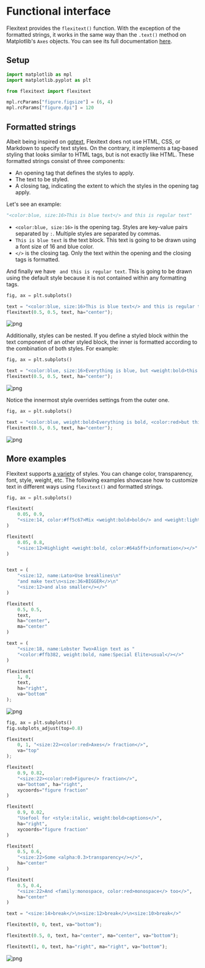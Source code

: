 # Functional interface

Flexitext provides the `flexitext()` function. With the exception of the formatted strings, it works in the same way than the `.text()` method on Matplotlib's `Axes` objects. You can see its full documentation [here](../reference/flexitext.md).

## Setup


```python
import matplotlib as mpl
import matplotlib.pyplot as plt

from flexitext import flexitext

mpl.rcParams["figure.figsize"] = (6, 4)
mpl.rcParams["figure.dpi"] = 120
```

## Formatted strings

Albeit being inspired on [ggtext](https://wilkelab.org/ggtext/), Flexitext does not use HTML, CSS, or Markdown to specify text styles. On the contrary, it implements a tag-based styling that looks similar to HTML tags, but is not exactly like HTML. These formatted strings consist of three components:

* An opening tag that defines the styles to apply.
* The text to be styled.
* A closing tag, indicating the extent to which the styles in the opening tag apply.

Let's see an example:

```python
"<color:blue, size:16>This is blue text</> and this is regular text"
```

* <code>&lt;color:blue, size:16></code> is the opening tag. Styles are key-value pairs separated by `:`. Multiple styles are separated by commas.
* `This is blue text` is the text block. This text is going to be drawn using a font size of 16 and blue color.
* <code>&lt;/></code> is the closing tag. Only the text within the opening and the closing tags is formatted.

And finally we have ` and this is regular text`. This is going to be drawn using the default style because it is not contained within any formatting tags.


```python
fig, ax = plt.subplots()

text = "<color:blue, size:16>This is blue text</> and this is regular text"
flexitext(0.5, 0.5, text, ha="center");
```


    
![png](functional_files/functional_3_0.png)
    


Additionally, styles can be nested. If you define a styled block within the text component of an other styled block, the inner is formatted according to the combination of both styles. For example:


```python
fig, ax = plt.subplots()

text = "<color:blue, size:16>Everything is blue, but <weight:bold>this is also bold</></>"
flexitext(0.5, 0.5, text, ha="center");
```


    
![png](functional_files/functional_5_0.png)
    


Notice the innermost style overrides settings from the outer one.


```python
fig, ax = plt.subplots()

text = "<color:blue, weight:bold>Everything is bold, <color:red>but this is red</></>"
flexitext(0.5, 0.5, text, ha="center");
```


    
![png](functional_files/functional_7_0.png)
    


## More examples

Flexitext supports [a variety](https://tomicapretto.github.io/flexitext/#notes) of styles. You can change color, transparency, font, style, weight, etc. The following examples showcase how to customize text in different ways using `flexitext()` and formatted strings.


```python
fig, ax = plt.subplots()

flexitext(
    0.05, 0.9, 
    "<size:14, color:#ff5c67>Mix <weight:bold>bold</> and <weight:light>light</></>"
)

flexitext(
    0.05, 0.8, 
    "<size:12>Highlight <weight:bold, color:#64a5ff>information</></>"
)


text = (
    "<size:12, name:Lato>Use breaklines\n"
    "and make text\n<size:36>BIGGER</>\n"
    "<size:12>and also smaller</></>"
)

flexitext(
    0.5, 0.5, 
    text,
    ha="center",
    ma="center"
)

text = (
    "<size:18, name:Lobster Two>Align text as "
    "<color:#ffb382, weight:bold, name:Special Elite>usual</></>"
)

flexitext(
    1, 0, 
    text,
    ha="right",
    va="bottom"
);
```


    
![png](functional_files/functional_9_0.png)
    



```python
fig, ax = plt.subplots()
fig.subplots_adjust(top=0.8)

flexitext(
    0, 1, "<size:22><color:red>Axes</> fraction</>", 
    va="top"
);

flexitext(
    0.9, 0.82, 
    "<size:22><color:red>Figure</> fraction</>", 
    va="bottom", ha="right", 
    xycoords="figure fraction"
)

flexitext(
    0.9, 0.02, 
    "Usefool for <style:italic, weight:bold>captions</>", 
    ha="right", 
    xycoords="figure fraction"
)

flexitext(
    0.5, 0.6, 
    "<size:22>Some <alpha:0.3>transparency</></>",
    ha="center"
)

flexitext(
    0.5, 0.4, 
    "<size:22>And <family:monospace, color:red>monospace</> too</>",
    ha="center"
)

text = "<size:14>break</>\n<size:12>break</>\n<size:10>break</>"

flexitext(0, 0, text, va="bottom");

flexitext(0.5, 0, text, ha="center", ma="center", va="bottom");

flexitext(1, 0, text, ha="right", ma="right", va="bottom");
```


    
![png](functional_files/functional_10_0.png)
    

